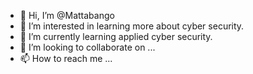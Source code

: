 - 👋 Hi, I’m @Mattabango
- 👀 I’m interested in learning more about cyber security.
- 🌱 I’m currently learning applied cyber security.
- 💞️ I’m looking to collaborate on ...
- 📫 How to reach me ...

<!---
Mattabango/Mattabango is a ✨ special ✨ repository because its `README.md` (this file) appears on your GitHub profile.
You can click the Preview link to take a look at your changes.
--->
